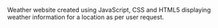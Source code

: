 Weather website created using JavaScript, CSS and HTML5 displaying weather information for a location as per user request.
